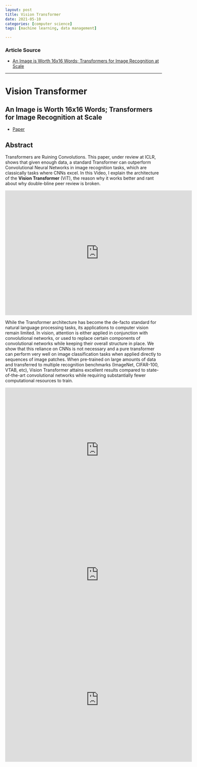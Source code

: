 ```yaml
---
layout: post
title: Vision Transformer
date: 2021-05-10
categories: [computer science]
tags: [machine learning, data management]

---
```


### Article Source

* [An Image is Worth 16x16 Words; Transformers for Image Recognition at Scale](https://www.youtube.com/watch?v=TrdevFK_am4)

---

# Vision Transformer
## An Image is Worth 16x16 Words; Transformers for Image Recognition at Scale

* [Paper](https://arxiv.org/abs/2010.11929)


## Abstract
Transformers are Ruining Convolutions. This paper, under review at ICLR, shows that given enough data, a standard Transformer can outperform Convolutional Neural Networks in image recognition tasks, which are classically tasks where CNNs excel. In this Video, I explain the architecture of the **Vision Transformer** (ViT), the reason why it works better and rant about why double-bline peer review is broken.

<iframe width="600" height="400" src="https://www.youtube.com/embed/TrdevFK_am4" title="YouTube video player" frameborder="0" allow="accelerometer; autoplay; clipboard-write; encrypted-media; gyroscope; picture-in-picture" allowfullscreen></iframe>

While the Transformer architecture has become the de-facto standard for natural language processing tasks, its applications to computer vision remain limited. In vision, attention is either applied in conjunction with convolutional networks, or used to replace certain components of convolutional networks while keeping their overall structure in place. We show that this reliance on CNNs is not necessary and a pure transformer can perform very well on image classification tasks when applied directly to sequences of image patches. When pre-trained on large amounts of data and transferred to multiple recognition benchmarks (ImageNet, CIFAR-100, VTAB, etc), Vision Transformer attains excellent results compared to state-of-the-art convolutional networks while requiring substantially fewer computational resources to train.

<iframe width="600" height="400" src="https://www.youtube.com/embed/HZ4j_U3FC94" title="YouTube video player" frameborder="0" allow="accelerometer; autoplay; clipboard-write; encrypted-media; gyroscope; picture-in-picture" allowfullscreen></iframe>

<iframe width="600" height="400" src="https://www.youtube.com/embed/D72_Cn-XV1g" title="YouTube video player" frameborder="0" allow="accelerometer; autoplay; clipboard-write; encrypted-media; gyroscope; picture-in-picture" allowfullscreen></iframe>

<iframe width="600" height="400" src="https://www.youtube.com/embed/bgsYOGhpxDc" title="YouTube video player" frameborder="0" allow="accelerometer; autoplay; clipboard-write; encrypted-media; gyroscope; picture-in-picture" allowfullscreen></iframe>

